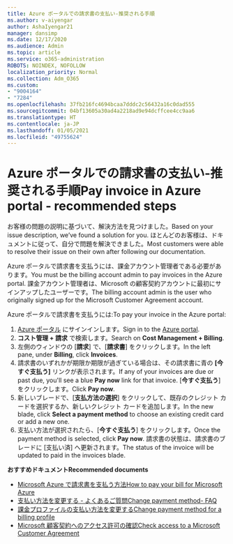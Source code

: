 ```yaml
---
title: Azure ポータルでの請求書の支払い-推奨される手順
ms.author: v-aiyengar
author: AshaIyengar21
manager: dansimp
ms.date: 12/17/2020
ms.audience: Admin
ms.topic: article
ms.service: o365-administration
ROBOTS: NOINDEX, NOFOLLOW
localization_priority: Normal
ms.collection: Adm_O365
ms.custom:
- "9004164"
- "7284"
ms.openlocfilehash: 37fb216fc4694bcaa7dddc2c56432a16c0dad555
ms.sourcegitcommit: 04bf13605a30ad4a2218ad9e94dcffcee4cc9aa6
ms.translationtype: HT
ms.contentlocale: ja-JP
ms.lasthandoff: 01/05/2021
ms.locfileid: "49755624"
---
```

# <a name="pay-invoice-in-azure-portal---recommended-steps"></a><span data-ttu-id="fd68c-102">Azure ポータルでの請求書の支払い-推奨される手順</span><span class="sxs-lookup"><span data-stu-id="fd68c-102">Pay invoice in Azure portal - recommended steps</span></span>

<span data-ttu-id="fd68c-103">お客様の問題の説明に基づいて、解決方法を見つけました。</span><span class="sxs-lookup"><span data-stu-id="fd68c-103">Based on your issue description, we’ve found a solution for you.</span></span> <span data-ttu-id="fd68c-104">ほとんどのお客様は、ドキュメントに従って、自分で問題を解決できました。</span><span class="sxs-lookup"><span data-stu-id="fd68c-104">Most customers were able to resolve their issue on their own after following our documentation.</span></span>

<span data-ttu-id="fd68c-105">Azure ポータルで請求書を支払うには、課金アカウント管理者である必要があります。</span><span class="sxs-lookup"><span data-stu-id="fd68c-105">You must be the billing account admin to pay invoices in the Azure portal.</span></span> <span data-ttu-id="fd68c-106">課金アカウント管理者は、Microsoft の顧客契約アカウントに最初にサインアップしたユーザーです。</span><span class="sxs-lookup"><span data-stu-id="fd68c-106">The billing account admin is the user who originally signed up for the Microsoft Customer Agreement account.</span></span> 

<span data-ttu-id="fd68c-107">Azure ポータルで請求書を支払うには:</span><span class="sxs-lookup"><span data-stu-id="fd68c-107">To pay your invoice in the Azure portal:</span></span> 

1. <span data-ttu-id="fd68c-108">[Azure ポータル](https://portal.azure.com/) にサインインします。</span><span class="sxs-lookup"><span data-stu-id="fd68c-108">Sign in to the [Azure portal](https://portal.azure.com/).</span></span>
1. <span data-ttu-id="fd68c-109">**コスト管理 + 請求** で検索します。</span><span class="sxs-lookup"><span data-stu-id="fd68c-109">Search on **Cost Management + Billing**.</span></span>
1. <span data-ttu-id="fd68c-110">左側のウィンドウの [**請求**] で、[**請求書**] をクリックします。</span><span class="sxs-lookup"><span data-stu-id="fd68c-110">In the left pane, under **Billing**, click **Invoices**.</span></span>
1. <span data-ttu-id="fd68c-111">請求書のいずれかが期限か期限が過ぎている場合は、その請求書に青の **[今すぐ支払う]** リンクが表示されます。</span><span class="sxs-lookup"><span data-stu-id="fd68c-111">If any of your invoices are due or past due, you'll see a blue **Pay now** link for that invoice.</span></span> <span data-ttu-id="fd68c-112">[**今すぐ支払う**] をクリックします。</span><span class="sxs-lookup"><span data-stu-id="fd68c-112">Click **Pay now**.</span></span>
1. <span data-ttu-id="fd68c-113">新しいブレードで、[**支払方法の選択**] をクリックして、既存のクレジット カードを選択するか、新しいクレジット カードを追加します。</span><span class="sxs-lookup"><span data-stu-id="fd68c-113">In the new blade, click **Select a payment method** to choose an existing credit card or add a new one.</span></span>
1. <span data-ttu-id="fd68c-114">支払い方法が選択されたら、[**今すぐ支払う**] をクリックします。</span><span class="sxs-lookup"><span data-stu-id="fd68c-114">Once the payment method is selected, click **Pay now**.</span></span>
<span data-ttu-id="fd68c-115">請求書の状態は、請求書のブレードに [支払い済] へ更新されます。</span><span class="sxs-lookup"><span data-stu-id="fd68c-115">The status of the invoice will be updated to paid in the invoices blade.</span></span>

<span data-ttu-id="fd68c-116">**おすすめドキュメント**</span><span class="sxs-lookup"><span data-stu-id="fd68c-116">**Recommended documents**</span></span>

- [<span data-ttu-id="fd68c-117">Microsoft Azure で請求書を支払う方法</span><span class="sxs-lookup"><span data-stu-id="fd68c-117">How to pay your bill for Microsoft Azure</span></span>](https://docs.microsoft.com/azure/cost-management-billing/understand/pay-bill)
- [<span data-ttu-id="fd68c-118">支払い方法を変更する - よくあるご質問</span><span class="sxs-lookup"><span data-stu-id="fd68c-118">Change payment method- FAQ</span></span>](https://docs.microsoft.com/azure/billing/billing-how-to-change-credit-card?WT.mc_id=Portal-Microsoft_Azure_Support#frequently-asked-questions)
- [<span data-ttu-id="fd68c-119">課金プロファイルの支払い方法を変更する</span><span class="sxs-lookup"><span data-stu-id="fd68c-119">Change payment method for a billing profile</span></span>](https://docs.microsoft.com/azure/cost-management-billing/manage/change-credit-card?WT.mc_id=Portal-Microsoft_Azure_Support#manage-credit-cards-for-a-microsoft-customer-agreement)
- [<span data-ttu-id="fd68c-120">Microsoft 顧客契約へのアクセス許可の確認</span><span class="sxs-lookup"><span data-stu-id="fd68c-120">Check access to a Microsoft Customer Agreement</span></span>](https://docs.microsoft.com/azure/cost-management-billing/manage/change-credit-card?WT.mc_id=Portal-Microsoft_Azure_Support%22%20%5Cl%20%22manage-credit-cards-for-a-microsoft-customer-agreement%22%20%5Ct%20%22_blank#check-the-type-of-your-account)